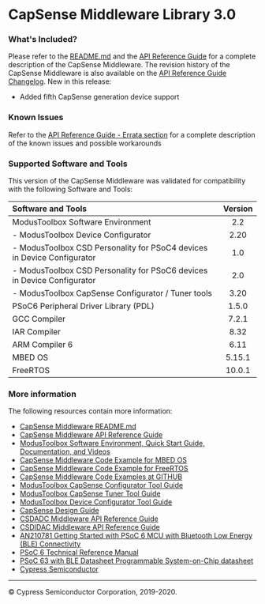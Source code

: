 # CapSense Middleware Library 3.0

### What's Included?
Please refer to the [README.md](./README.md) and the [API Reference Guide](https://cypresssemiconductorco.github.io/capsense/capsense_api_reference_manual/html/index.html) for a complete description of the CapSense Middleware.
The revision history of the CapSense Middleware is also available on the [API Reference Guide Changelog](https://cypresssemiconductorco.github.io/capsense/capsense_api_reference_manual/html/index.html#section_capsense_changelog).
New in this release:
* Added fifth CapSense generation device support

### Known Issues
Refer to the [API Reference Guide - Errata section](https://cypresssemiconductorco.github.io/capsense/capsense_api_reference_manual/html/index.html#section_capsense_errata) for a complete description of the known issues and possible workarounds

### Supported Software and Tools
This version of the CapSense Middleware was validated for compatibility with the following Software and Tools:

| Software and Tools                                                        | Version |
| :---                                                                      | :----:  |
| ModusToolbox Software Environment                                         | 2.2     |
| - ModusToolbox Device Configurator                                        | 2.20    |
| - ModusToolbox CSD Personality for PSoC4 devices in Device Configurator   | 1.0     |
| - ModusToolbox CSD Personality for PSoC6 devices in Device Configurator   | 2.0     |
| - ModusToolbox CapSense Configurator / Tuner tools                        | 3.20    |
| PSoC6 Peripheral Driver Library (PDL)                                     | 1.5.0   |
| GCC Compiler                                                              | 7.2.1   |
| IAR Compiler                                                              | 8.32    |
| ARM Compiler 6                                                            | 6.11    |
| MBED OS                                                                   | 5.15.1  |
| FreeRTOS                                                                  | 10.0.1  |

### More information
The following resources contain more information:
* [CapSense Middleware README.md](./README.md)
* [CapSense Middleware API Reference Guide](https://cypresssemiconductorco.github.io/capsense/capsense_api_reference_manual/html/index.html)
* [ModusToolbox Software Environment, Quick Start Guide, Documentation, and Videos](https://www.cypress.com/products/modustoolbox-software-environment)
* [CapSense Middleware Code Example for MBED OS](https://github.com/cypresssemiconductorco/mbed-os-example-capsense)
* [CapSense Middleware Code Example for FreeRTOS](https://www.cypress.com/documentation/code-examples/ce218136-psoc-6-mcu-e-ink-display-capsense-rtos)
* [CapSense Middleware Code Examples at GITHUB](https://github.com/cypresssemiconductorco)
* [ModusToolbox CapSense Configurator Tool Guide](https://www.cypress.com/ModusToolboxCapSenseConfig)
* [ModusToolbox CapSense Tuner Tool Guide](https://www.cypress.com/ModusToolboxCapSenseTuner)
* [ModusToolbox Device Configurator Tool Guide](https://www.cypress.com/ModusToolboxDeviceConfig)
* [CapSense Design Guide](https://www.cypress.com/documentation/application-notes/an85951-psoc-4-and-psoc-6-mcu-capsense-design-guide)
* [CSDADC Middleware API Reference Guide](https://cypresssemiconductorco.github.io/csdadc/csdadc_api_reference_manual/html/index.html)
* [CSDIDAC Middleware API Reference Guide](https://cypresssemiconductorco.github.io/csdidac/csdidac_api_reference_manual/html/index.html)
* [AN210781 Getting Started with PSoC 6 MCU with Bluetooth Low Energy (BLE) Connectivity](http://www.cypress.com/an210781)
* [PSoC 6 Technical Reference Manual](https://www.cypress.com/documentation/technical-reference-manuals/psoc-6-mcu-psoc-63-ble-architecture-technical-reference)
* [PSoC 63 with BLE Datasheet Programmable System-on-Chip datasheet](http://www.cypress.com/ds218787)
* [Cypress Semiconductor](http://www.cypress.com)

---
© Cypress Semiconductor Corporation, 2019-2020.